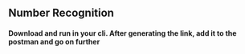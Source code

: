 ## Number Recognition

#### Download and run in your cli. After generating the link, add it to the postman and go on further

